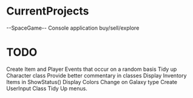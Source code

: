 # CurrentProjects
--SpaceGame--
Console application buy/sell/explore
# TODO
Create Item and Player Events that occur on a random basis
Tidy up Character class
Provide better commentary in classes
Display Inventory Items in ShowStatus()
Display Colors Change on Galaxy type
Create UserInput Class
Tidy Up menus.

